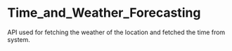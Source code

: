 # Time_and_Weather_Forecasting
API used for fetching the weather of the location and fetched the time from system.
